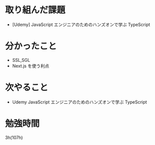 # 取り組んだ課題

- [Udemy] JavaScript エンジニアのためのハンズオンで学ぶ TypeScript

# 分かったこと

- SSL,SGL
- Next.js を使う利点

# 次やること

- Udemy JavaScript エンジニアのためのハンズオンで学ぶ TypeScript

# 勉強時間

3h(107h)

